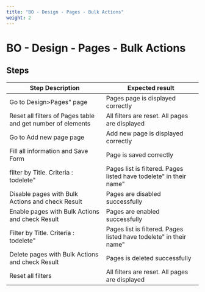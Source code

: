 ```yaml
---
title: "BO - Design - Pages - Bulk Actions"
weight: 2
---
```


# BO - Design - Pages - Bulk Actions
## Steps
| Step Description | Expected result |
| ----- | ----- |
| Go to Design>Pages" page | Pages page is displayed correctly |
| Reset all filters of Pages table and get number of elements | All filters are reset. All pages are displayed |
| Go to Add new page page | Add new page is displayed correctly |
| Fill all information and Save Form | Page is saved correctly |
| filter by Title. Criteria : todelete" | Pages list is filtered. Pages listed have todelete" in their name" |
| Disable pages with Bulk Actions and check Result | Pages are disabled successfully |
| Enable pages with Bulk Actions and check Result | Pages are enabled successfully |
| Filter by Title. Criteria : todelete" | Pages list is filtered. Pages listed have todelete" in their name" |
| Delete pages with Bulk Actions and check Result | Pages is deleted successfully |
| Reset all filters | All filters are reset. All pages are displayed |
